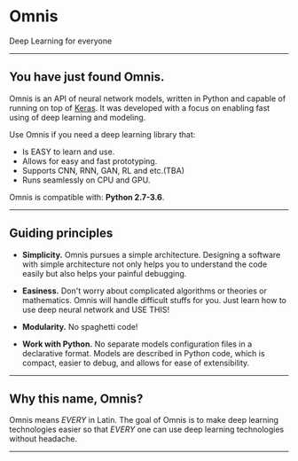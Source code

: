 # Omnis
Deep Learning for everyone

------------------


## You have just found Omnis.

Omnis is an API of neural network models, written in Python and capable of running on top of [Keras](https://github.com/keras-team/keras). It was developed with a focus on enabling fast using of deep learning and modeling.

Use Omnis if you need a deep learning library that:

- Is EASY to learn and use.
- Allows for easy and fast prototyping.
- Supports CNN, RNN, GAN, RL and etc.(TBA)
- Runs seamlessly on CPU and GPU.

Omnis is compatible with: __Python 2.7-3.6__.

------------------


## Guiding principles

- __Simplicity.__ Omnis pursues a simple architecture. Designing a software with simple architecture not only helps you to understand the code easily but also helps your painful debugging.

- __Easiness.__ Don't worry about complicated algorithms or theories or mathematics. Omnis will handle difficult stuffs for you. Just learn how to use deep neural network and USE THIS!

- __Modularity.__ No spaghetti code!

- __Work with Python.__ No separate models configuration files in a declarative format. Models are described in Python code, which is compact, easier to debug, and allows for ease of extensibility.

------------------


## Why this name, Omnis?

Omnis means _EVERY_ in Latin. The goal of Omnis is to make deep learning technologies easier so that _EVERY_ one can use deep learning technologies without headache.

------------------
